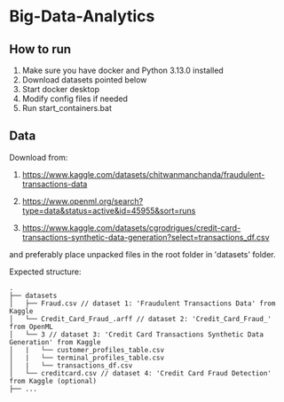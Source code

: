 # Big-Data-Analytics

## How to run

1. Make sure you have docker and Python 3.13.0 installed
2. Download datasets pointed below
3. Start docker desktop
4. Modify config files if needed
5. Run start_containers.bat

## Data

Download from:

1. https://www.kaggle.com/datasets/chitwanmanchanda/fraudulent-transactions-data

2. https://www.openml.org/search?type=data&status=active&id=45955&sort=runs

3. https://www.kaggle.com/datasets/cgrodrigues/credit-card-transactions-synthetic-data-generation?select=transactions_df.csv

and preferably place unpacked files in the root folder in 'datasets' folder.

Expected structure:
```
.
├── datasets
│   ├── Fraud.csv // dataset 1: 'Fraudulent Transactions Data' from Kaggle
│   └── Credit_Card_Fraud_.arff // dataset 2: 'Credit_Card_Fraud_' from OpenML
│   └── 3 // dataset 3: 'Credit Card Transactions Synthetic Data Generation' from Kaggle
│   |   └── customer_profiles_table.csv
│   |   └── terminal_profiles_table.csv
│   |   └── transactions_df.csv
│   └── creditcard.csv // dataset 4: 'Credit Card Fraud Detection' from Kaggle (optional)
├── ...
```